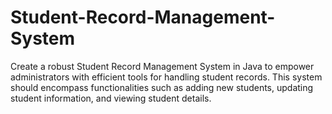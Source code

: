 # Student-Record-Management-System
Create a robust Student Record Management System in Java to empower administrators with efficient tools for handling student records. This system should encompass functionalities such as adding new students, updating student information, and viewing student details.

